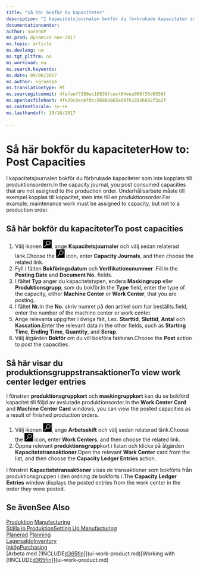 ```yaml
---
title: "Så här bokför du kapaciteter"
description: "I kapacitetsjournalen bokför du förbrukade kapaciteter som inte kopplats till produktionsordern. Underhållsarbete måste till exempel kopplas till kapacitet, men inte till en produktionsorder."
documentationcenter: 
author: SorenGP
ms.prod: dynamics-nav-2017
ms.topic: article
ms.devlang: na
ms.tgt_pltfrm: na
ms.workload: na
ms.search.keywords: 
ms.date: 09/06/2017
ms.author: sgroespe
ms.translationtype: HT
ms.sourcegitcommit: 4fefaef7380ac10836fcac404eea006f55d8556f
ms.openlocfilehash: 4fe29c9ec6fdcc9680a865e60f6185eb892f2a2f
ms.contentlocale: sv-se
ms.lasthandoff: 10/16/2017

---
```

# <a name="how-to-post-capacities"></a><span data-ttu-id="f91c6-104">Så här bokför du kapaciteter</span><span class="sxs-lookup"><span data-stu-id="f91c6-104">How to: Post Capacities</span></span>
<span data-ttu-id="f91c6-105">I kapacitetsjournalen bokför du förbrukade kapaciteter som inte kopplats till produktionsordern.</span><span class="sxs-lookup"><span data-stu-id="f91c6-105">In the capacity journal, you post consumed capacities that are not assigned to the production order.</span></span> <span data-ttu-id="f91c6-106">Underhållsarbete måste till exempel kopplas till kapacitet, men inte till en produktionsorder.</span><span class="sxs-lookup"><span data-stu-id="f91c6-106">For example, maintenance work must be assigned to capacity, but not to a production order.</span></span>  

## <a name="to-post-capacities"></a><span data-ttu-id="f91c6-107">Så här bokför du kapaciteter</span><span class="sxs-lookup"><span data-stu-id="f91c6-107">To post capacities</span></span>  
1.  <span data-ttu-id="f91c6-108">Välj ikonen ![Söka efter sida eller rapport](media/ui-search/search_small.png "ikonen Söka efter sida eller rapport"), ange **Kapacitetsjournaler** och välj sedan relaterad länk.</span><span class="sxs-lookup"><span data-stu-id="f91c6-108">Choose the ![Search for Page or Report](media/ui-search/search_small.png "Search for Page or Report icon") icon, enter **Capacity Journals**, and then choose the related link.</span></span>  
2.  <span data-ttu-id="f91c6-109">Fyll i fälten **Bokföringsdatum** och **Verifikationsnummer** .</span><span class="sxs-lookup"><span data-stu-id="f91c6-109">Fill in the **Posting Date** and **Document No.** fields.</span></span>  
3.  <span data-ttu-id="f91c6-110">I fältet **Typ** anger du kapacitetstypen, endera **Maskingrupp** eller **Produktionsgrupp**, som du bokför.</span><span class="sxs-lookup"><span data-stu-id="f91c6-110">In the **Type** field, enter the type of the capacity, either **Machine Center** or **Work Center**, that you are posting.</span></span>  
4.  <span data-ttu-id="f91c6-111">I fältet **Nr.**</span><span class="sxs-lookup"><span data-stu-id="f91c6-111">In the **No.**</span></span> <span data-ttu-id="f91c6-112">skriv numret på den artikel som har beställts.</span><span class="sxs-lookup"><span data-stu-id="f91c6-112">field, enter the number of the machine center or work center.</span></span>  
5.  <span data-ttu-id="f91c6-113">Ange relevanta uppgifter i övriga fält, t.ex. **Starttid**, **Sluttid**, **Antal** och **Kassation**.</span><span class="sxs-lookup"><span data-stu-id="f91c6-113">Enter the relevant data in the other fields, such as **Starting Time**, **Ending Time**, **Quantity**, and **Scrap**.</span></span>  
6.  <span data-ttu-id="f91c6-114">Välj åtgärden **Bokför** om du vill bokföra fakturan.</span><span class="sxs-lookup"><span data-stu-id="f91c6-114">Choose the **Post** action to post the capacities.</span></span>  

## <a name="to-view-work-center-ledger-entries"></a><span data-ttu-id="f91c6-115">Så här visar du produktionsgruppstransaktioner</span><span class="sxs-lookup"><span data-stu-id="f91c6-115">To view work center ledger entries</span></span>  
<span data-ttu-id="f91c6-116">I fönstren **produktionsgruppkort** och **maskingruppkort** kan du se bokförd kapacitet till följd av avslutade produktionsorder.</span><span class="sxs-lookup"><span data-stu-id="f91c6-116">In the **Work Center Card** and **Machine Center Card** windows, you can view the posted capacities as a result of finished production orders.</span></span>    
1.  <span data-ttu-id="f91c6-117">Välj ikonen ![Söka efter sida eller rapport](media/ui-search/search_small.png "ikonen Söka efter sida eller rapport"), ange **Arbetsskift** och välj sedan relaterad länk.</span><span class="sxs-lookup"><span data-stu-id="f91c6-117">Choose the ![Search for Page or Report](media/ui-search/search_small.png "Search for Page or Report icon") icon, enter **Work Centers**, and then choose the related link.</span></span>  
2.  <span data-ttu-id="f91c6-118">Öppna relevant **produktionsgrupp**kort i listan och klicka på åtgärden **Kapacitetstransaktioner**.</span><span class="sxs-lookup"><span data-stu-id="f91c6-118">Open the relevant **Work Center** card from the list, and then choose the **Capacity Ledger Entries** action.</span></span>  

<span data-ttu-id="f91c6-119">I fönstret **Kapacitetstransaktioner** visas de transaktioner som bokförts från produktionsgruppen i den ordning de bokförts i.</span><span class="sxs-lookup"><span data-stu-id="f91c6-119">The **Capacity Ledger Entries** window displays the posted entries from the work center in the order they were posted.</span></span>   

## <a name="see-also"></a><span data-ttu-id="f91c6-120">Se även</span><span class="sxs-lookup"><span data-stu-id="f91c6-120">See Also</span></span>  
<span data-ttu-id="f91c6-121">[Produktion](production-manage-manufacturing.md)  </span><span class="sxs-lookup"><span data-stu-id="f91c6-121">[Manufacturing](production-manage-manufacturing.md)  </span></span>  
[<span data-ttu-id="f91c6-122">Ställa in Produktion</span><span class="sxs-lookup"><span data-stu-id="f91c6-122">Setting Up Manufacturing</span></span>](production-configure-production-processes.md)  
<span data-ttu-id="f91c6-123">[Planerad](production-planning.md)    </span><span class="sxs-lookup"><span data-stu-id="f91c6-123">[Planning](production-planning.md)    </span></span>  
[<span data-ttu-id="f91c6-124">Lagersaldo</span><span class="sxs-lookup"><span data-stu-id="f91c6-124">Inventory</span></span>](inventory-manage-inventory.md)  
[<span data-ttu-id="f91c6-125">Inköp</span><span class="sxs-lookup"><span data-stu-id="f91c6-125">Purchasing</span></span>](purchasing-manage-purchasing.md)  
<span data-ttu-id="f91c6-126">[Arbeta med [!INCLUDE[d365fin](includes/d365fin_md.md)]](ui-work-product.md)</span><span class="sxs-lookup"><span data-stu-id="f91c6-126">[Working with [!INCLUDE[d365fin](includes/d365fin_md.md)]](ui-work-product.md)</span></span>

